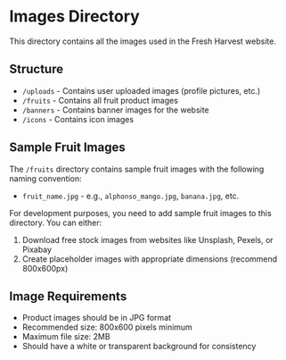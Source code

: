 # Images Directory

This directory contains all the images used in the Fresh Harvest website.

## Structure

- `/uploads` - Contains user uploaded images (profile pictures, etc.)
- `/fruits` - Contains all fruit product images
- `/banners` - Contains banner images for the website
- `/icons` - Contains icon images

## Sample Fruit Images

The `/fruits` directory contains sample fruit images with the following naming convention:
- `fruit_name.jpg` - e.g., `alphonso_mango.jpg`, `banana.jpg`, etc.

For development purposes, you need to add sample fruit images to this directory. You can either:
1. Download free stock images from websites like Unsplash, Pexels, or Pixabay
2. Create placeholder images with appropriate dimensions (recommend 800x600px)

## Image Requirements

- Product images should be in JPG format
- Recommended size: 800x600 pixels minimum
- Maximum file size: 2MB
- Should have a white or transparent background for consistency 